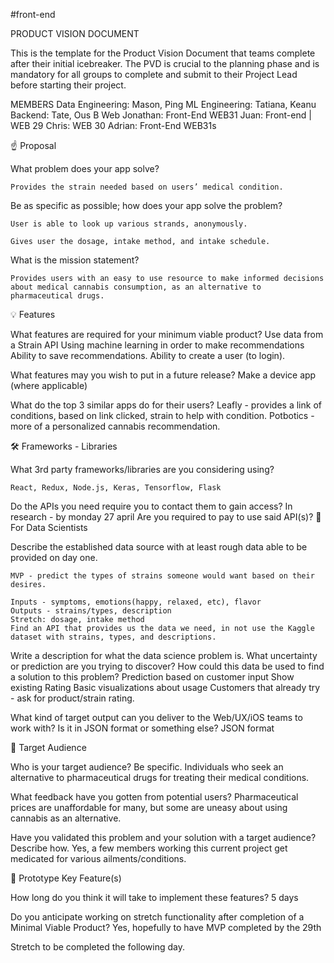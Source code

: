 #front-end


PRODUCT VISION DOCUMENT

This is the template for the Product Vision Document that teams complete after their initial icebreaker. The PVD is crucial to the planning phase and is mandatory for all groups to complete and submit to their Project Lead before starting their project.

MEMBERS
Data Engineering: Mason, Ping
ML Engineering: Tatiana, Keanu
Backend: Tate, Ous B
Web
Jonathan: Front-End  WEB31
Juan: Front-end | WEB 29
Chris: WEB 30
Adrian: Front-End WEB31s

☝️ Proposal

What problem does your app solve?

    Provides the strain needed based on users’ medical condition.

Be as specific as possible; how does your app solve the problem?

    User is able to look up various strands, anonymously.

    Gives user the dosage, intake method, and intake schedule.

What is the mission statement?

    Provides users with an easy to use resource to make informed decisions about medical cannabis consumption, as an alternative to pharmaceutical drugs.

💡 Features

What features are required for your minimum viable product?
    Use data from a Strain API
    Using machine learning in order to make recommendations
    Ability to save recommendations.
    Ability to create a user (to login).

What features may you wish to put in a future release?
    Make a device app (where applicable)

What do the top 3 similar apps do for their users?
    Leafly - provides a link of conditions, based on link clicked, strain to help with condition.
    Potbotics - more of a personalized cannabis recommendation.


🛠 Frameworks - Libraries

What 3rd party frameworks/libraries are you considering using?

    React, Redux, Node.js, Keras, Tensorflow, Flask

Do the APIs you need require you to contact them to gain access?
In research - by monday 27 april
Are you required to pay to use said API(s)?
🧮 For Data Scientists

Describe the established data source with at least rough data able to be provided on day one.

    MVP - predict the types of strains someone would want based on their desires. 

    Inputs - symptoms, emotions(happy, relaxed, etc), flavor
    Outputs - strains/types, description 
    Stretch: dosage, intake method
    Find an API that provides us the data we need, in not use the Kaggle dataset with strains, types, and descriptions. 

Write a description for what the data science problem is. What uncertainty or prediction are you trying to discover? How could this data be used to find a solution to this problem?
    Prediction based on customer input
    Show existing Rating 
    Basic visualizations about usage
    Customers that already try - ask for product/strain rating. 

What kind of target output can you deliver to the Web/UX/iOS teams to work with? Is it in JSON format or something else?
    JSON format


🎯 Target Audience

Who is your target audience? Be specific.
    Individuals who seek an alternative to pharmaceutical drugs for treating their medical conditions.

What feedback have you gotten from potential users?
    Pharmaceutical prices are unaffordable for many, but some are uneasy about using cannabis as an alternative.

Have you validated this problem and your solution with a target audience? Describe how.
    Yes, a few members working this current project get medicated for various ailments/conditions.


🔑 Prototype Key Feature(s)

How long do you think it will take to implement these features?
    5 days

Do you anticipate working on stretch functionality after completion of a Minimal Viable Product?
    Yes, hopefully to have MVP completed by the 29th

Stretch to be completed the following day.
